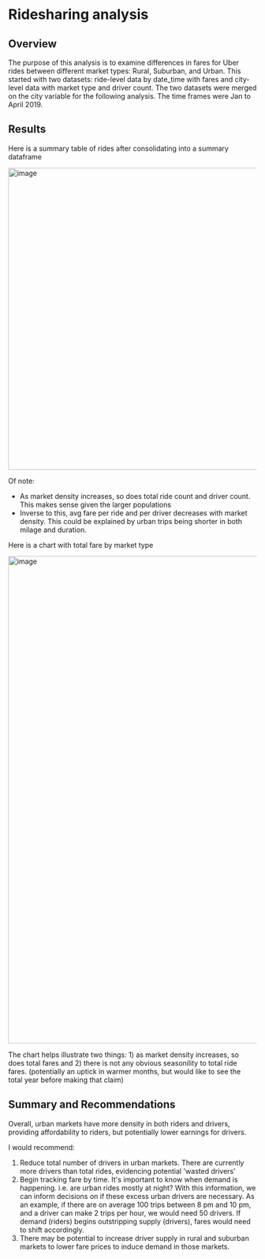 # Ridesharing analysis

## Overview
The purpose of this analysis is to examine differences in fares for Uber rides between different market types: Rural, Suburban, and Urban. This started with two datasets: ride-level data by date_time with fares and city-level data with market type and driver count. The two datasets were merged on the city variable for the following analysis. The time frames were Jan to April 2019.

## Results

Here is a summary table of rides after consolidating into a summary dataframe

<img width="612" alt="image" src="https://user-images.githubusercontent.com/93338132/151098502-b6c8bee4-62d9-4f1a-a293-aae9c9990ef0.png">

Of note: 
* As market density increases, so does total ride count and driver count. This makes sense given the larger populations
* Inverse to this, avg fare per ride and per driver decreases with market density. This could be explained by urban trips being shorter in both milage and duration.

Here is a chart with total fare by market type

<img width="988" alt="image" src="https://user-images.githubusercontent.com/93338132/151098605-3507dbb6-080f-486b-b5b7-6fb6767c730a.png">

The chart helps illustrate two things: 1) as market density increases, so does total fares and 2) there is not any obvious seasonility to total ride fares. (potentially an uptick in warmer months, but would like to see the total year before making that claim)

## Summary and Recommendations

Overall, urban markets have more density in both riders and drivers, providing affordability to riders, but potentially lower earnings for drivers.

I would recommend: 
1) Reduce total number of drivers in urban markets. There are currently more drivers than total rides, evidencing potential 'wasted drivers'
2) Begin tracking fare by time. It's important to know when demand is happening. i.e. are urban rides mostly at night? With this information, we can inform decisions on if these excess urban drivers are necessary. As an example, if there are on average 100 trips between 8 pm and 10 pm, and a driver can make 2 trips per hour, we would need 50 drivers. If demand (riders) begins outstripping supply (drivers), fares would need to shift accordingly.
3) There may be potential to increase driver supply in rural and suburban markets to lower fare prices to induce demand in those markets.
